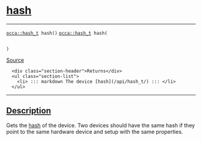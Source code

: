 
<h1 id="hash">
 <a href="#/api/device/hash" class="anchor">
   <span>hash</span>
  </a>
</h1>

<div class="signature">

<hr>

  <div class="definition-container">
    <div class="definition">
      <code class="desktop-only"><a href="#/api/hash_t/">occa::hash&#95;t</a> hash()</code>
      <code class="mobile-only"><a href="#/api/hash_t/">occa::hash&#95;t</a> hash(
    
)</code>
      <div class="flex-spacing"></div>
      <a href="https://github.com/libocca/occa/blob/7d02eac1/include/occa/core/device.hpp#L306" target="_blank">Source</a>
    </div>
    <div class="description">

      <div class="section-header">Returns</div>
      <ul class="section-list">
        <li> ::: markdown The device [hash](/api/hash_t/) ::: </li>
      </ul>
</div>
  </div>

  <hr>
</div>


<h2 id="description">
 <a href="#/api/device/hash?id=description" class="anchor">
   <span>Description</span>
  </a>
</h2>

Gets the [hash](/api/hash_t/) of the device.
Two devices should have the same hash if they point to the same hardware device
and setup with the same properties.
